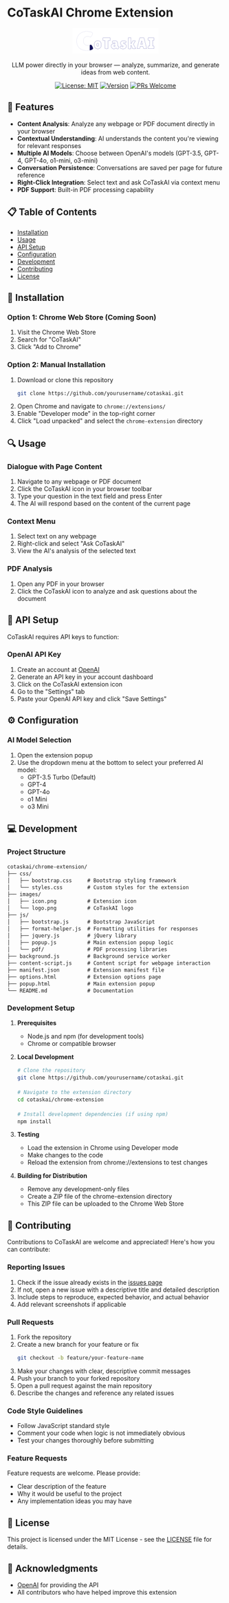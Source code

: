 # CoTaskAI Chrome Extension

<div align="center">
  <img src="images/logo.png" alt="CoTaskAI Logo" width="200">
  
  <p>LLM power directly in your browser — analyze, summarize, and generate ideas from web content.</p>
  
  [![License: MIT](https://img.shields.io/badge/License-MIT-blue.svg)](https://opensource.org/licenses/MIT)
  [![Version](https://img.shields.io/badge/version-1.0.0-green.svg)](https://github.com/yourusername/cotaskai)
  [![PRs Welcome](https://img.shields.io/badge/PRs-welcome-brightgreen.svg)](CONTRIBUTING.md)
</div>

## 🌟 Features

- **Content Analysis**: Analyze any webpage or PDF document directly in your browser
- **Contextual Understanding**: AI understands the content you're viewing for relevant responses
- **Multiple AI Models**: Choose between OpenAI's models (GPT-3.5, GPT-4, GPT-4o, o1-mini, o3-mini)
- **Conversation Persistence**: Conversations are saved per page for future reference
- **Right-Click Integration**: Select text and ask CoTaskAI via context menu
- **PDF Support**: Built-in PDF processing capability

## 📋 Table of Contents

- [Installation](#-installation)
- [Usage](#-usage)
- [API Setup](#-api-setup)
- [Configuration](#-configuration)
- [Development](#-development)
- [Contributing](#-contributing)
- [License](#-license)

## 🚀 Installation

### Option 1: Chrome Web Store (Coming Soon)
1. Visit the Chrome Web Store
2. Search for "CoTaskAI"
3. Click "Add to Chrome"

### Option 2: Manual Installation
1. Download or clone this repository
   ```bash
   git clone https://github.com/yourusername/cotaskai.git
   ```
2. Open Chrome and navigate to `chrome://extensions/`
3. Enable "Developer mode" in the top-right corner
4. Click "Load unpacked" and select the `chrome-extension` directory

## 🔍 Usage

### Dialogue with Page Content
1. Navigate to any webpage or PDF document
2. Click the CoTaskAI icon in your browser toolbar
3. Type your question in the text field and press Enter
4. The AI will respond based on the content of the current page

### Context Menu
1. Select text on any webpage
2. Right-click and select "Ask CoTaskAI"
3. View the AI's analysis of the selected text

### PDF Analysis
1. Open any PDF in your browser
2. Click the CoTaskAI icon to analyze and ask questions about the document

## 🔑 API Setup

CoTaskAI requires API keys to function:

### OpenAI API Key
1. Create an account at [OpenAI](https://platform.openai.com/)
2. Generate an API key in your account dashboard
3. Click on the CoTaskAI extension icon
4. Go to the "Settings" tab
5. Paste your OpenAI API key and click "Save Settings"

## ⚙️ Configuration

### AI Model Selection
1. Open the extension popup
2. Use the dropdown menu at the bottom to select your preferred AI model:
   - GPT-3.5 Turbo (Default)
   - GPT-4
   - GPT-4o
   - o1 Mini
   - o3 Mini

## 💻 Development

### Project Structure
```
cotaskai/chrome-extension/
├── css/
│   ├── bootstrap.css     # Bootstrap styling framework
│   └── styles.css        # Custom styles for the extension
├── images/
│   ├── icon.png          # Extension icon
│   └── logo.png          # CoTaskAI logo
├── js/
│   ├── bootstrap.js      # Bootstrap JavaScript
│   ├── format-helper.js  # Formatting utilities for responses
│   ├── jquery.js         # jQuery library
│   ├── popup.js          # Main extension popup logic
│   └── pdf/              # PDF processing libraries
├── background.js         # Background service worker
├── content-script.js     # Content script for webpage interaction
├── manifest.json         # Extension manifest file
├── options.html          # Extension options page
├── popup.html            # Main extension popup
└── README.md             # Documentation
```

### Development Setup

1. **Prerequisites**
   - Node.js and npm (for development tools)
   - Chrome or compatible browser

2. **Local Development**
   ```bash
   # Clone the repository
   git clone https://github.com/yourusername/cotaskai.git
   
   # Navigate to the extension directory
   cd cotaskai/chrome-extension
   
   # Install development dependencies (if using npm)
   npm install
   ```

3. **Testing**
   - Load the extension in Chrome using Developer mode
   - Make changes to the code
   - Reload the extension from chrome://extensions to test changes

4. **Building for Distribution**
   - Remove any development-only files
   - Create a ZIP file of the chrome-extension directory
   - This ZIP file can be uploaded to the Chrome Web Store

## 🤝 Contributing

Contributions to CoTaskAI are welcome and appreciated! Here's how you can contribute:

### Reporting Issues

1. Check if the issue already exists in the [issues page](https://github.com/yourusername/cotaskai/issues)
2. If not, open a new issue with a descriptive title and detailed description
3. Include steps to reproduce, expected behavior, and actual behavior
4. Add relevant screenshots if applicable

### Pull Requests

1. Fork the repository
2. Create a new branch for your feature or fix
   ```bash
   git checkout -b feature/your-feature-name
   ```
3. Make your changes with clear, descriptive commit messages
4. Push your branch to your forked repository
5. Open a pull request against the main repository
6. Describe the changes and reference any related issues

### Code Style Guidelines

- Follow JavaScript standard style
- Comment your code when logic is not immediately obvious
- Test your changes thoroughly before submitting

### Feature Requests

Feature requests are welcome. Please provide:
- Clear description of the feature
- Why it would be useful to the project
- Any implementation ideas you may have

## 📄 License

This project is licensed under the MIT License - see the [LICENSE](LICENSE) file for details.

## 🙏 Acknowledgments

- [OpenAI](https://openai.com/) for providing the API
- All contributors who have helped improve this extension
